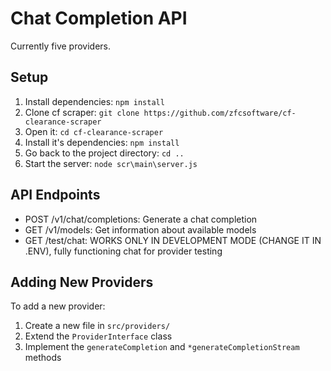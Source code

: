 # Chat Completion API

Currently five providers.

## Setup

1. Install dependencies: `npm install`
2. Clone cf scraper: `git clone https://github.com/zfcsoftware/cf-clearance-scraper`
3. Open it: `cd cf-clearance-scraper`
4. Install it's dependencies: `npm install`
5. Go back to the project directory: `cd ..`
6. Start the server: `node scr\main\server.js`

## API Endpoints

- POST /v1/chat/completions: Generate a chat completion
- GET /v1/models: Get information about available models
- GET /test/chat: WORKS ONLY IN DEVELOPMENT MODE (CHANGE IT IN .ENV), fully functioning chat for provider testing

## Adding New Providers

To add a new provider:
1. Create a new file in `src/providers/`
2. Extend the `ProviderInterface` class
3. Implement the `generateCompletion` and `*generateCompletionStream` methods
